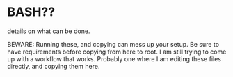 # BASH??
details on what can be done.


BEWARE: Running these, and copying can mess up your setup.
Be sure to have requirements before copying from here to root.
I am still trying to come up with a workflow that works.
Probably one where I am editing these files directly, and copying them here.



